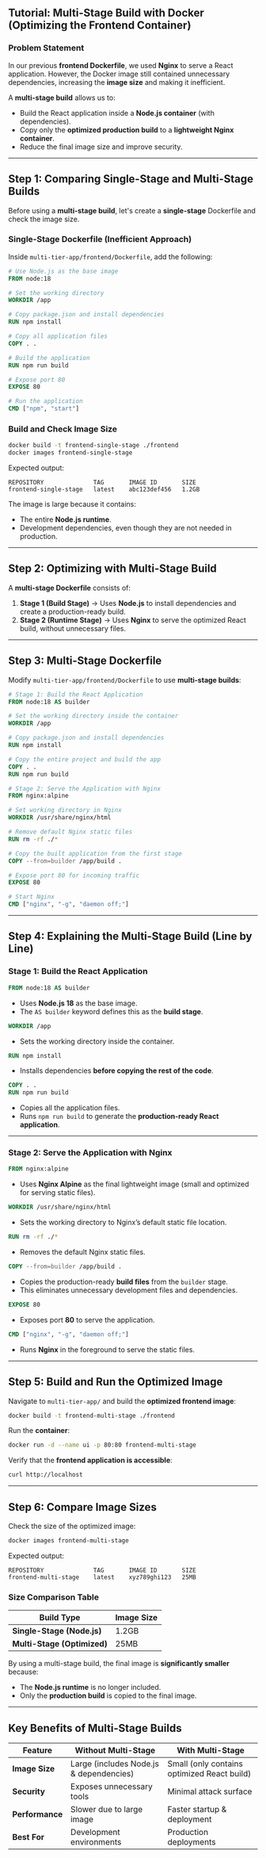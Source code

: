 ## **Tutorial: Multi-Stage Build with Docker (Optimizing the Frontend Container)**  

### **Problem Statement**  
In our previous **frontend Dockerfile**, we used **Nginx** to serve a React application. However, the Docker image still contained unnecessary dependencies, increasing the **image size** and making it inefficient.  

A **multi-stage build** allows us to:  
- Build the React application inside a **Node.js container** (with dependencies).  
- Copy only the **optimized production build** to a **lightweight Nginx container**.  
- Reduce the final image size and improve security.  

---

## **Step 1: Comparing Single-Stage and Multi-Stage Builds**  

Before using a **multi-stage build**, let's create a **single-stage** Dockerfile and check the image size.  

### **Single-Stage Dockerfile (Inefficient Approach)**  

Inside `multi-tier-app/frontend/Dockerfile`, add the following:  

```dockerfile
# Use Node.js as the base image
FROM node:18

# Set the working directory
WORKDIR /app

# Copy package.json and install dependencies
RUN npm install

# Copy all application files
COPY . .

# Build the application
RUN npm run build

# Expose port 80
EXPOSE 80

# Run the application
CMD ["npm", "start"]
```

### **Build and Check Image Size**
```sh
docker build -t frontend-single-stage ./frontend
docker images frontend-single-stage
```
Expected output:
```
REPOSITORY              TAG       IMAGE ID       SIZE
frontend-single-stage   latest    abc123def456   1.2GB
```
The image is large because it contains:  
- The entire **Node.js runtime**.  
- Development dependencies, even though they are not needed in production.  

---

## **Step 2: Optimizing with Multi-Stage Build**  

A **multi-stage Dockerfile** consists of:  
1. **Stage 1 (Build Stage)** → Uses **Node.js** to install dependencies and create a production-ready build.  
2. **Stage 2 (Runtime Stage)** → Uses **Nginx** to serve the optimized React build, without unnecessary files.  

---

## **Step 3: Multi-Stage Dockerfile**  

Modify `multi-tier-app/frontend/Dockerfile` to use **multi-stage builds**:  

```dockerfile
# Stage 1: Build the React Application
FROM node:18 AS builder

# Set the working directory inside the container
WORKDIR /app

# Copy package.json and install dependencies
RUN npm install

# Copy the entire project and build the app
COPY . .
RUN npm run build

# Stage 2: Serve the Application with Nginx
FROM nginx:alpine

# Set working directory in Nginx
WORKDIR /usr/share/nginx/html

# Remove default Nginx static files
RUN rm -rf ./*

# Copy the built application from the first stage
COPY --from=builder /app/build .

# Expose port 80 for incoming traffic
EXPOSE 80

# Start Nginx
CMD ["nginx", "-g", "daemon off;"]
```

---

## **Step 4: Explaining the Multi-Stage Build (Line by Line)**  

### **Stage 1: Build the React Application**  

```dockerfile
FROM node:18 AS builder
```
- Uses **Node.js 18** as the base image.
- The `AS builder` keyword defines this as the **build stage**.

```dockerfile
WORKDIR /app
```
- Sets the working directory inside the container.

```dockerfile
RUN npm install
```
- Installs dependencies **before copying the rest of the code**.

```dockerfile
COPY . .
RUN npm run build
```
- Copies all the application files.
- Runs `npm run build` to generate the **production-ready React application**.

---

### **Stage 2: Serve the Application with Nginx**  

```dockerfile
FROM nginx:alpine
```
- Uses **Nginx Alpine** as the final lightweight image (small and optimized for serving static files).

```dockerfile
WORKDIR /usr/share/nginx/html
```
- Sets the working directory to Nginx’s default static file location.

```dockerfile
RUN rm -rf ./*
```
- Removes the default Nginx static files.

```dockerfile
COPY --from=builder /app/build .
```
- Copies the production-ready **build files** from the `builder` stage.  
- This eliminates unnecessary development files and dependencies.

```dockerfile
EXPOSE 80
```
- Exposes port **80** to serve the application.

```dockerfile
CMD ["nginx", "-g", "daemon off;"]
```
- Runs **Nginx** in the foreground to serve the static files.

---

## **Step 5: Build and Run the Optimized Image**  
Navigate to `multi-tier-app/` and build the **optimized frontend image**:  
```sh
docker build -t frontend-multi-stage ./frontend
```

Run the **container**:
```sh
docker run -d --name ui -p 80:80 frontend-multi-stage
```

Verify that the **frontend application is accessible**:
```sh
curl http://localhost
```

---

## **Step 6: Compare Image Sizes**  
Check the size of the optimized image:
```sh
docker images frontend-multi-stage
```
Expected output:
```
REPOSITORY              TAG       IMAGE ID       SIZE
frontend-multi-stage    latest    xyz789ghi123   25MB
```

### **Size Comparison Table**
| Build Type | Image Size |
|------------|------------|
| **Single-Stage (Node.js)** | 1.2GB |
| **Multi-Stage (Optimized)** | 25MB |

By using a multi-stage build, the final image is **significantly smaller** because:  
- The **Node.js runtime** is no longer included.  
- Only the **production build** is copied to the final image.  

---

## **Key Benefits of Multi-Stage Builds**
| Feature | Without Multi-Stage | With Multi-Stage |
|---------|---------------------|------------------|
| **Image Size** | Large (includes Node.js & dependencies) | Small (only contains optimized React build) |
| **Security** | Exposes unnecessary tools | Minimal attack surface |
| **Performance** | Slower due to large image | Faster startup & deployment |
| **Best For** | Development environments | Production deployments |


